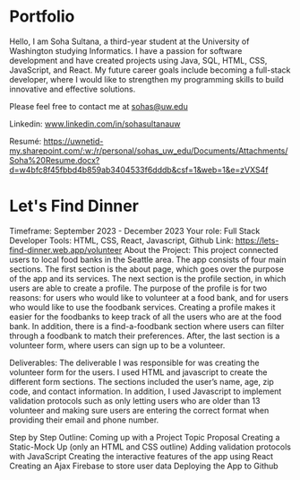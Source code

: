 # Portfolio

Hello, I am Soha Sultana, a third-year student at the University of Washington studying Informatics. I have a passion for software development and have created projects using Java, SQL, HTML, CSS, JavaScript, and React. My future career goals include becoming a full-stack developer, where I would like to strengthen my programming skills to build innovative and effective solutions. 

Please feel free to contact me at sohas@uw.edu

Linkedin: www.linkedin.com/in/sohasultanauw 

Resumé: https://uwnetid-my.sharepoint.com/:w:/r/personal/sohas_uw_edu/Documents/Attachments/Soha%20Resume.docx?d=w4bfc8f45fbbd4b859ab3404533f6dddb&csf=1&web=1&e=zVXS4f 

# Let's Find Dinner
Timeframe: September 2023 - December 2023
Your role: Full Stack Developer
Tools: HTML, CSS, React, Javascript, Github
Link: https://lets-find-dinner.web.app/volunteer
About the Project: 
This project connected users to local food banks in the Seattle area. The app consists of four main sections. The first section is the about page, which goes over the purpose of the app and its services. The next section is the profile section, in which users are able to create a profile. The purpose of the profile is for two reasons: for users who would like to volunteer at a food bank, and for users who would like to use the foodbank services. Creating a profile makes it easier for the foodbanks to keep track of all the users who are at the food bank. In addition, there is a find-a-foodbank section where users can filter through a foodbank to match their preferences. After, the last section is a volunteer form, where users can sign up to be a volunteer. 

 

Deliverables: 
The deliverable I was responsible for was creating the volunteer form for the users. I used HTML and javascript to create the different form sections. The sections included the user’s name, age, zip code, and contact information. In addition, I used Javascript to implement validation protocols such as only letting users who are older than 13 volunteer and making sure users are entering the correct format when providing their email and phone number.

Step by Step Outline:
Coming up with a Project Topic Proposal
Creating a Static-Mock Up (only an HTML and CSS outline)
Adding validation protocols with JavaScript
Creating the interactive features of the app using React
Creating an Ajax Firebase to store user data
Deploying the App to Github
